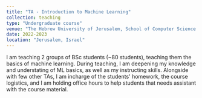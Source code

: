 ```yaml
---
title: "TA - Introduction to Machine Learning"
collection: teaching
type: "Undergraduate course"
venue: "The Hebrew University of Jerusalem, School of Computer Science and Engineering"
date: 2022-2023
location: "Jerusalem, Israel"
---
```


I am teaching 2 groups of BSc students (~80 students), teaching them the basics of machine learning.
During teaching, I am deepening my knowledge and understating of ML basics, as well as my instructing skills.
Alongside with few other TAs, I am incharge of the students' homework, the course logistics, and I am holding office hours to help students that needs assistant with the course material.
